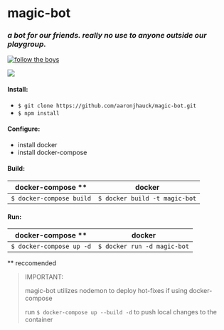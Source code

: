 # magic-bot
### _a bot for our friends. really no use to anyone outside our playgroup._
[![follow the boys](https://img.shields.io/badge/follow%20the%20boys-blue?style=social&logo=twitter)](https://twitter.com/mandofortheboys)


![](https://media.wizards.com/2019/images/daily/cardart_original_Sol-Ring-2.jpg)

#### Install:

* `$ git clone https://github.com/aaronjhauck/magic-bot.git`
* `$ npm install`

#### Configure:

* install docker
* install docker-compose


#### Build:

|        docker-compose **       |            docker              |
|--------------------------------|:------------------------------:|
| `$ docker-compose build`       |  `$ docker build -t magic-bot` |

#### Run:

|        docker-compose **       |            docker              |
|--------------------------------|:------------------------------:|
| `$ docker-compose up -d`       |  `$ docker run -d magic-bot`   |

** reccomended

> IMPORTANT: 
> 
> magic-bot utilizes nodemon to deploy hot-fixes if using docker-compose
>
> run `$ docker-compose up --build -d` to push local changes to the container
